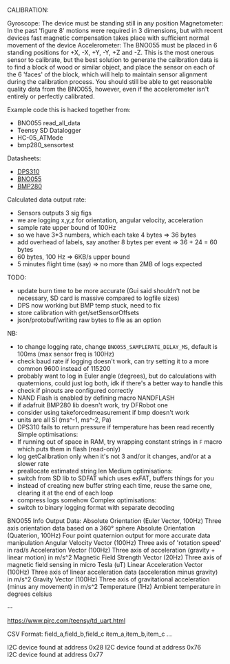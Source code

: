CALIBRATION:

Gyroscope: The device must be standing still in any position
Magnetometer: In the past 'figure 8' motions were required in 3 dimensions, but with recent devices fast magnetic compensation takes place with sufficient normal movement of the device
Accelerometer: The BNO055 must be placed in 6 standing positions for +X, -X, +Y, -Y, +Z and -Z.  This is the most onerous sensor to calibrate, but the best solution to generate the calibration data is to find a block of wood or similar object, and place the sensor on each of the 6 'faces' of the block, which will help to maintain sensor alignment during the calibration process.  You should still be able to get reasonable quality data from the BNO055, however, even if the accelerometer isn't entirely or perfectly calibrated.




Example code this is hacked together from:
- BNO055 read_all_data
- Teensy SD Datalogger
- HC-05_ATMode
- bmp280_sensortest

Datasheets:
- [DPS310](https://www.infineon.com/dgdl/Infineon-DPS310-DataSheet-v01_02-EN.pdf?fileId=5546d462576f34750157750826c42242)
- [BNO055](https://cdn-shop.adafruit.com/datasheets/BST_BNO055_DS000_12.pdf)
- [BMP280](https://cdn-shop.adafruit.com/datasheets/BST-BMP280-DS001-11.pdf)

Calculated data output rate:
- Sensors outputs 3 sig figs
- we are logging x,y,z for orientation, angular velocity, acceleration 
- sample rate upper bound of 100Hz
- so we have 3*3 numbers, which each take 4 bytes => 36 bytes
- add overhead of labels, say another 8 bytes per event => 36 + 24 = 60 bytes
- 60 bytes, 100 Hz => 6KB/s upper bound
- 5 minutes flight time (say) => no more than 2MB of logs expected

TODO:
- update burn time to be more accurate (Gui said shouldn't not be necessary, SD card is massive compared to logfile sizes)
- DPS now working but BMP temp stuck, need to fix
- store calibration with get/setSensorOffsets
- json/protobuf/writing raw bytes to file as an option

NB:
- to change logging rate, change `BNO055_SAMPLERATE_DELAY_MS`, default is 100ms
  (max sensor freq is 100Hz)
- check baud rate if logging doesn't work, can try setting it to a more common 9600 instead of 115200
- probably want to log in Euler angle (degrees), but do calculations with quaternions, 
  could just log both, idk if there's a better way to handle this
- check if pinouts are configured correctly
- NAND Flash is enabled by defining macro NANDFLASH
- if adafruit BMP280 lib doesn't work, try DFRobot one
- consider using takeforcedmeasurement if bmp doesn't work
- units are all SI (ms^-1, ms^-2, Pa)
- DPS310 fails to return pressure if temperature has been read recently 
Simple optimisations:
- If running out of space in RAM, try wrapping constant strings in `F` macro which puts them in flash (read-only)
- log getCalibration only when it's not 3 and/or it changes, and/or at a slower rate
- preallocate estimated string len
Medium optimisations:
- switch from SD lib to SDFAT which uses exFAT, buffers things for you
- instead of creating new buffer string each time, reuse the same one, clearing it at the end of each loop
- compress logs somehow
Complex optimisations:
- switch to binary logging format with separate decoding


BNO055 Info
Output Data:
    Absolute Orientation (Euler Vector, 100Hz)
        Three axis orientation data based on a 360° sphere
    Absolute Orientation (Quaterion, 100Hz)
        Four point quaternion output for more accurate data manipulation
    Angular Velocity Vector (100Hz)
        Three axis of 'rotation speed' in rad/s
    Acceleration Vector (100Hz)
        Three axis of acceleration (gravity + linear motion) in m/s^2
    Magnetic Field Strength Vector (20Hz)
        Three axis of magnetic field sensing in micro Tesla (uT)
    Linear Acceleration Vector (100Hz)
        Three axis of linear acceleration data (acceleration minus gravity) in m/s^2
    Gravity Vector (100Hz)
        Three axis of gravitational acceleration (minus any movement) in m/s^2
    Temperature (1Hz)
        Ambient temperature in degrees celsius



--

https://www.pjrc.com/teensy/td_uart.html

CSV Format:
field_a,field_b,field_c
item_a,item_b,item_c
...

I2C device found at address 0x28 
I2C device found at address 0x76  
I2C device found at address 0x77  

